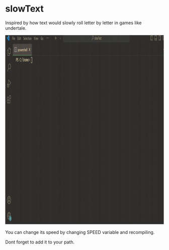 # slowText

Inspired by how text would slowly roll letter by letter in games like undertale.

<img src="hello.gif" height="600">

You can change its speed by changing SPEED variable and recompiling.

Dont forget to add it to your path.
